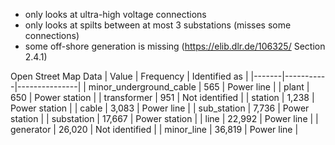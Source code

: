 - only looks at ultra-high voltage connections
- only looks at spilts between at most 3 substations (misses some connections)
- some off-shore generation is missing (https://elib.dlr.de/106325/ Section 2.4.1)


Open Street Map Data
| Value | Frequency | Identified as |
|-------|-----------|---------------|
| minor_underground_cable | 565 | Power line |
| plant | 650 | Power station |
| transformer | 951 | Not identified |
| station | 1,238 | Power station |
| cable | 3,083 | Power line |
| sub_station | 7,736 | Power station |
| substation | 17,667 | Power station |
| line | 22,992 | Power line |
| generator | 26,020 | Not identified |
| minor_line | 36,819 | Power line |
